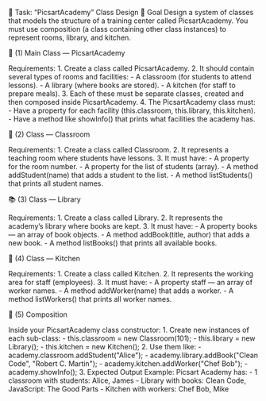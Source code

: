 🏫 Task: “PicsartAcademy” Class Design
🎯 Goal
Design a system of classes that models the structure of a training center called PicsartAcademy.
 You must use composition (a class containing other class instances) to represent rooms, library, and kitchen.

🧱 (1) Main Class — PicsartAcademy

Requirements:
    1. Create a class called PicsartAcademy.
    2. It should contain several types of rooms and facilities:
        - A classroom (for students to attend lessons).
        - A library (where books are stored).
        - A kitchen (for  staff to prepare meals).
    3. Each of these must be separate classes, created and then composed inside PicsartAcademy.
    4. The PicsartAcademy class must:
        - Have a property for each facility (this.classroom, this.library, this.kitchen).
        - Have a method like showInfo() that prints what facilities the academy has.


🏫 (2) Class — Classroom

Requirements:
    1. Create a class called Classroom.
    2. It represents a teaching room where students have lessons.
    3. It must have:
        - A property for the room number.
        - A property for the list of students (array).
        - A method addStudent(name) that adds a student to the list.
        - A method listStudents() that prints all student names.


📚 (3) Class — Library

Requirements:
    1. Create a class called Library.
    2. It represents the academy’s library where books are kept.
    3. It must have:
        - A property books — an array of book objects.
        - A method addBook(title, author) that adds a new book.
        - A method listBooks() that prints all available books.


🍳 (4) Class — Kitchen

Requirements:
    1. Create a class called Kitchen.
    2. It represents the working area for staff (employees).
    3. It must have:
        - A property staff — an array of worker names.
        - A method addWorker(name) that adds a worker.
        - A method listWorkers() that prints all worker names.


🧩 (5) Composition

Inside your PicsartAcademy class constructor:
    1. Create new instances of each sub-class:
        - this.classroom = new Classroom(101);
        - this.library = new Library();
        - this.kitchen = new Kitchen();
    2. Use them like:
        - academy.classroom.addStudent("Alice");
        - academy.library.addBook("Clean Code", "Robert C. Martin");
        - academy.kitchen.addWorker("Chef Bob");
        - academy.showInfo();
    3. Expected Output Example: Picsart Academy has:
        - 1 classroom with students: Alice, James
        - Library with books: Clean Code, JavaScript: The Good Parts
        - Kitchen with workers: Chef Bob, Mike

